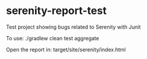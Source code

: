 # serenity-report-test
Test project showing bugs related to Serenity with Junit

To use: ./gradlew clean test aggregate

Open the report in: target/site/serenity/index.html
